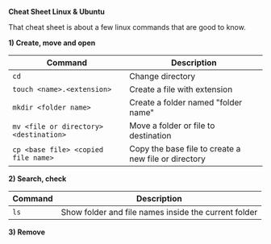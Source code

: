 **Cheat Sheet Linux & Ubuntu**

That cheat sheet is about a few linux commands that are good to know.

**1) Create, move and open**

| Command | Description |
| --- | --- |
|`cd` | Change directory |
|`touch <name>.<extension>`| Create a file with extension|
|`mkdir <folder name>`| Create a folder named "folder name"|
|`mv <file or directory> <destination>`|Move a folder or file to destination|
|`cp <base file> <copied file name>`|Copy the base file to create a new file or directory|

**2) Search, check** 

| Command | Description |
| --- | --- |
|`ls` | Show folder and file names inside the current folder|

**3) Remove**
